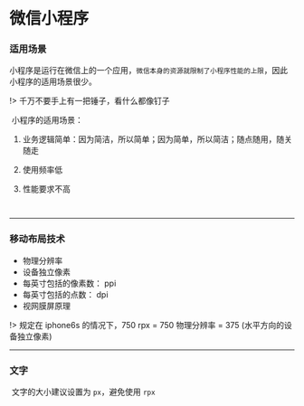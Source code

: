 # 微信小程序

### 适用场景

​		小程序是运行在微信上的一个应用，`微信本身的资源就限制了小程序性能的上限`，因此小程序的适用场景很少。

!> 千万不要手上有一把锤子，看什么都像钉子

​	小程序的适用场景：

1.   业务逻辑简单：因为简洁，所以简单；因为简单，所以简洁；随点随用，随关随走

2.   使用频率低

3.   性能要求不高

    ​	

---

### 移动布局技术

*    物理分辨率
*    设备独立像素
*    每英寸包括的像素数： ppi
*    每英寸包括的点数： dpi
*    视网膜屏原理

!> 规定在 iphone6s 的情况下，750 rpx = 750 物理分辨率 = 375 (水平方向的设备独立像素)

---

### 文字

​	文字的大小建议设置为 `px`，避免使用 `rpx`

